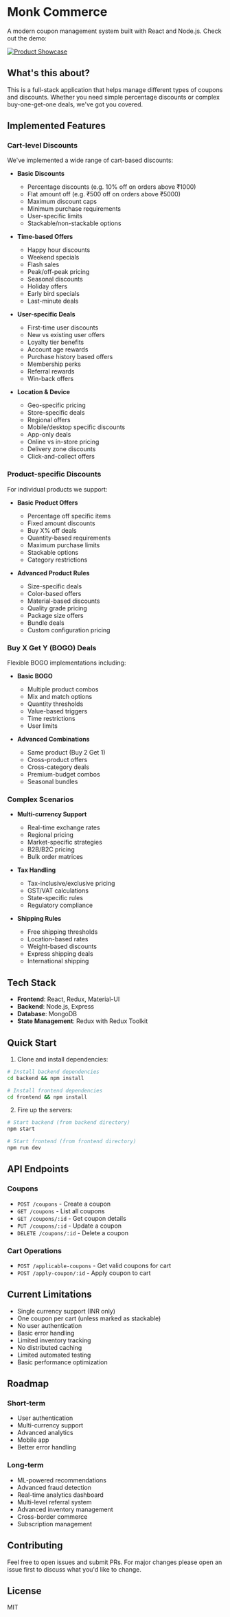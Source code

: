 # Monk Commerce

A modern coupon management system built with React and Node.js. Check out the demo:

[![Product Showcase](https://img.youtube.com/vi/J9yQY0IvKgI/0.jpg)](https://www.youtube.com/watch?v=J9yQY0IvKgI)

## What's this about?

This is a full-stack application that helps manage different types of coupons and discounts. Whether you need simple percentage discounts or complex buy-one-get-one deals, we've got you covered.

## Implemented Features

### Cart-level Discounts
We've implemented a wide range of cart-based discounts:

- **Basic Discounts**
  - Percentage discounts (e.g. 10% off on orders above ₹1000)
  - Flat amount off (e.g. ₹500 off on orders above ₹5000)
  - Maximum discount caps
  - Minimum purchase requirements
  - User-specific limits
  - Stackable/non-stackable options

- **Time-based Offers**
  - Happy hour discounts
  - Weekend specials
  - Flash sales
  - Peak/off-peak pricing
  - Seasonal discounts
  - Holiday offers
  - Early bird specials
  - Last-minute deals

- **User-specific Deals**
  - First-time user discounts
  - New vs existing user offers
  - Loyalty tier benefits
  - Account age rewards
  - Purchase history based offers
  - Membership perks
  - Referral rewards
  - Win-back offers

- **Location & Device**
  - Geo-specific pricing
  - Store-specific deals
  - Regional offers
  - Mobile/desktop specific discounts
  - App-only deals
  - Online vs in-store pricing
  - Delivery zone discounts
  - Click-and-collect offers

### Product-specific Discounts
For individual products we support:

- **Basic Product Offers**
  - Percentage off specific items
  - Fixed amount discounts
  - Buy X% off deals
  - Quantity-based requirements
  - Maximum purchase limits
  - Stackable options
  - Category restrictions

- **Advanced Product Rules**
  - Size-specific deals
  - Color-based offers
  - Material-based discounts
  - Quality grade pricing
  - Package size offers
  - Bundle deals
  - Custom configuration pricing

### Buy X Get Y (BOGO) Deals
Flexible BOGO implementations including:

- **Basic BOGO**
  - Multiple product combos
  - Mix and match options
  - Quantity thresholds
  - Value-based triggers
  - Time restrictions
  - User limits

- **Advanced Combinations**
  - Same product (Buy 2 Get 1)
  - Cross-product offers
  - Cross-category deals
  - Premium-budget combos
  - Seasonal bundles

### Complex Scenarios

- **Multi-currency Support**
  - Real-time exchange rates
  - Regional pricing
  - Market-specific strategies
  - B2B/B2C pricing
  - Bulk order matrices

- **Tax Handling**
  - Tax-inclusive/exclusive pricing
  - GST/VAT calculations
  - State-specific rules
  - Regulatory compliance

- **Shipping Rules**
  - Free shipping thresholds
  - Location-based rates
  - Weight-based discounts
  - Express shipping deals
  - International shipping

## Tech Stack

- **Frontend**: React, Redux, Material-UI
- **Backend**: Node.js, Express
- **Database**: MongoDB
- **State Management**: Redux with Redux Toolkit

## Quick Start

1. Clone and install dependencies:
```bash
# Install backend dependencies
cd backend && npm install

# Install frontend dependencies
cd frontend && npm install
```

2. Fire up the servers:
```bash
# Start backend (from backend directory)
npm start

# Start frontend (from frontend directory)
npm run dev
```

## API Endpoints

### Coupons
- `POST /coupons` - Create a coupon
- `GET /coupons` - List all coupons
- `GET /coupons/:id` - Get coupon details
- `PUT /coupons/:id` - Update a coupon
- `DELETE /coupons/:id` - Delete a coupon

### Cart Operations
- `POST /applicable-coupons` - Get valid coupons for cart
- `POST /apply-coupon/:id` - Apply coupon to cart

## Current Limitations

- Single currency support (INR only)
- One coupon per cart (unless marked as stackable)
- No user authentication
- Basic error handling
- Limited inventory tracking
- No distributed caching
- Limited automated testing
- Basic performance optimization

## Roadmap

### Short-term
- User authentication
- Multi-currency support
- Advanced analytics
- Mobile app
- Better error handling

### Long-term
- ML-powered recommendations
- Advanced fraud detection
- Real-time analytics dashboard
- Multi-level referral system
- Advanced inventory management
- Cross-border commerce
- Subscription management

## Contributing

Feel free to open issues and submit PRs. For major changes please open an issue first to discuss what you'd like to change.

## License

MIT
